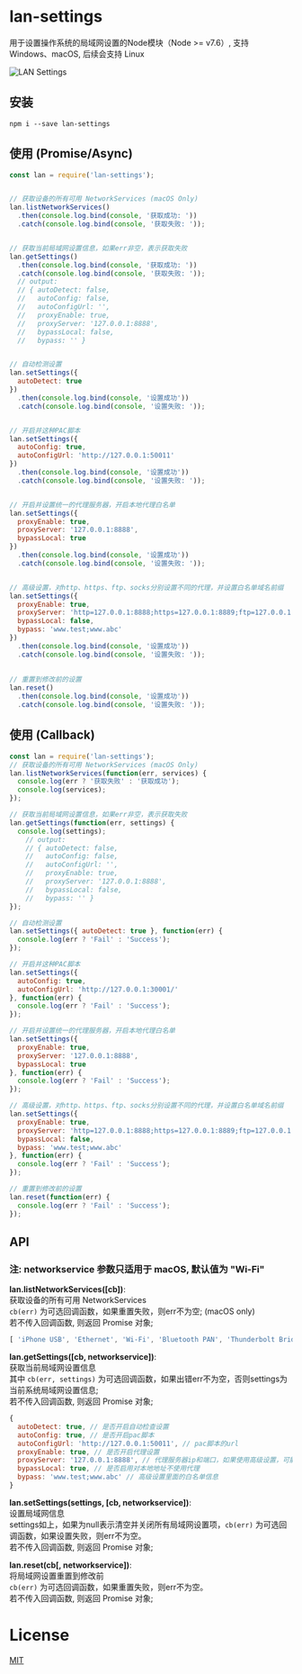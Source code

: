 # lan-settings
用于设置操作系统的局域网设置的Node模块（Node >= v7.6）, 支持 Windows、macOS, 后续会支持 Linux

![LAN Settings](https://raw.githubusercontent.com/imweb/lan-settings/master/assets/settings.png)


## 安装
`npm i --save lan-settings`


## 使用 (Promise/Async)
```js
const lan = require('lan-settings');


// 获取设备的所有可用 NetworkServices (macOS Only)
lan.listNetworkServices()
  .then(console.log.bind(console, '获取成功: '))
  .catch(console.log.bind(console, '获取失败: '));


// 获取当前局域网设置信息，如果err非空，表示获取失败
lan.getSettings()
  .then(console.log.bind(console, '获取成功: '))
  .catch(console.log.bind(console, '获取失败: '));
  // output:
  // { autoDetect: false,
  //   autoConfig: false,
  //   autoConfigUrl: '',
  //   proxyEnable: true,
  //   proxyServer: '127.0.0.1:8888',
  //   bypassLocal: false,
  //   bypass: '' }


// 自动检测设置
lan.setSettings({
  autoDetect: true
})
  .then(console.log.bind(console, '设置成功'))
  .catch(console.log.bind(console, '设置失败: '));


// 开启并这种PAC脚本
lan.setSettings({
  autoConfig: true,
  autoConfigUrl: 'http://127.0.0.1:50011'
})
  .then(console.log.bind(console, '设置成功'))
  .catch(console.log.bind(console, '设置失败: '));


// 开启并设置统一的代理服务器，开启本地代理白名单
lan.setSettings({
  proxyEnable: true,
  proxyServer: '127.0.0.1:8888',
  bypassLocal: true
})
  .then(console.log.bind(console, '设置成功'))
  .catch(console.log.bind(console, '设置失败: '));


// 高级设置，对http、https、ftp、socks分别设置不同的代理，并设置白名单域名前缀
lan.setSettings({
  proxyEnable: true,
  proxyServer: 'http=127.0.0.1:8888;https=127.0.0.1:8889;ftp=127.0.0.1:8890;socks=127.0.0.1:8891',
  bypassLocal: false,
  bypass: 'www.test;www.abc'
})
  .then(console.log.bind(console, '设置成功'))
  .catch(console.log.bind(console, '设置失败: '));
  
  
// 重置到修改前的设置
lan.reset()
  .then(console.log.bind(console, '设置成功'))
  .catch(console.log.bind(console, '设置失败: '));
```


## 使用 (Callback)
```js
const lan = require('lan-settings');
// 获取设备的所有可用 NetworkServices (macOS Only)
lan.listNetworkServices(function(err, services) {
  console.log(err ? '获取失败' : '获取成功');
  console.log(services);
});

// 获取当前局域网设置信息，如果err非空，表示获取失败
lan.getSettings(function(err, settings) {
  console.log(settings);
    // output:
    // { autoDetect: false,
    //   autoConfig: false,
    //   autoConfigUrl: '',
    //   proxyEnable: true,
    //   proxyServer: '127.0.0.1:8888',
    //   bypassLocal: false,
    //   bypass: '' }
});

// 自动检测设置
lan.setSettings({ autoDetect: true }, function(err) {
  console.log(err ? 'Fail' : 'Success');
});

// 开启并这种PAC脚本
lan.setSettings({
  autoConfig: true,
  autoConfigUrl: 'http://127.0.0.1:30001/'
}, function(err) {
  console.log(err ? 'Fail' : 'Success');
});

// 开启并设置统一的代理服务器，开启本地代理白名单
lan.setSettings({
  proxyEnable: true,
  proxyServer: '127.0.0.1:8888',
  bypassLocal: true
}, function(err) {
  console.log(err ? 'Fail' : 'Success');
});

// 高级设置，对http、https、ftp、socks分别设置不同的代理，并设置白名单域名前缀
lan.setSettings({
  proxyEnable: true,
  proxyServer: 'http=127.0.0.1:8888;https=127.0.0.1:8889;ftp=127.0.0.1:8890;socks=127.0.0.1:8891',
  bypassLocal: false,
  bypass: 'www.test;www.abc'
}, function(err) {
  console.log(err ? 'Fail' : 'Success');
});

// 重置到修改前的设置
lan.reset(function(err) {
  console.log(err ? 'Fail' : 'Success');
});
```
	
	

## API

### 注: networkservice 参数只适用于 macOS, 默认值为 "Wi-Fi"

**lan.listNetworkServices([cb])**:    
获取设备的所有可用 NetworkServices   
`cb(err)` 为可选回调函数，如果重置失败，则err不为空; (macOS only)    
若不传入回调函数, 则返回 Promise 对象;   

```js
[ 'iPhone USB', 'Ethernet', 'Wi-Fi', 'Bluetooth PAN', 'Thunderbolt Bridge' ]
```


**lan.getSettings([cb, networkservice])**:    
获取当前局域网设置信息   
其中 `cb(err, settings)` 为可选回调函数，如果出错err不为空，否则settings为当前系统局域网设置信息;   
若不传入回调函数, 则返回 Promise 对象;

```js
{
  autoDetect: true, // 是否开启自动检查设置
  autoConfig: true, // 是否开启pac脚本 
  autoConfigUrl: 'http://127.0.0.1:50011', // pac脚本的url
  proxyEnable: true, // 是否开启代理设置
  proxyServer: '127.0.0.1:8888', // 代理服务器ip和端口，如果使用高级设置，可能返回 `htt=127.0.0.1:8888;https=127.0.0.2:8889`等
  bypassLocal: true, // 是否启用对本地地址不使用代理
  bypass: 'www.test;www.abc' // 高级设置里面的白名单信息
}
```


**lan.setSettings(settings, [cb, networkservice])**:    
设置局域网信息   
settings如上，如果为null表示清空并关闭所有局域网设置项，`cb(err)` 为可选回调函数，如果设置失败，则err不为空。   
若不传入回调函数, 则返回 Promise 对象;   


**lan.reset(cb[, networkservice])**:    
将局域网设置重置到修改前    
`cb(err)` 为可选回调函数，如果重置失败，则err不为空。   
若不传入回调函数, 则返回 Promise 对象;   


# License
[MIT](https://github.com/imweb/lan-settings/blob/master/LICENSE)
